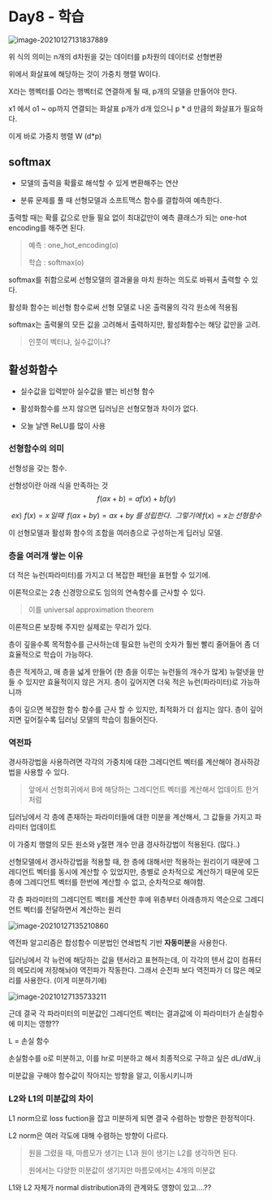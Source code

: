 # Day8 - 학습



![image-20210127131837889](C:\Users\JH\AppData\Roaming\Typora\typora-user-images\image-20210127131837889.png)

위 식의 의미는 n개의 d차원을 갖는 데이터를 p차원의 데이터로 선형변환



위에서 화살표에 해당하는 것이 가중치 행렬 W이다.

X라는 행벡터를 O라는 행벡터로 연결하게 될 때, p개의 모델을 만들어야 한다.

x1 에서 o1 ~ op까지 연결되는 화살표 p개가 d개 있으니 p * d 만큼의 화살표가 필요하다.

이게 바로 가중치 행렬 W (d*p)





## softmax

* 모델의 출력을 확률로 해석할 수 있게 변환해주는 연산

* 분류 문제를 풀 때 선형모델과 소프트맥스 함수를 결합하여 예측한다.



출력할 때는 확률 값으로 만들 필요 없이 최대값만이 예측 클래스가 되는 one-hot encoding를 해주면 된다.

>  예측 : one_hot_encoding(o)
>
>  학습 : softmax(o)



softmax를 취함으로써 선형모델의 결과물을 마치 원하는 의도로 바꿔서 출력할 수 있다.



활성화 함수는 비선형 함수로써 선형 모델로 나온 출력물의 각각 원소에 적용됨

softmax는 출력물의 모든 값을 고려해서 출력하지만, 활성화함수는 해당 값만을 고려.

> 인풋이 벡터냐, 실수값이냐?



## 활성화함수

* 실수값을 입력받아 실수값을 뱉는 비선형 함수

* 활성화함수를 쓰지 않으면 딥러닝은 선형모형과 차이가 없다.

* 오늘 날엔 ReLU를 많이 사용 



### 선형함수의 의미

선형성을 갖는 함수.

선형성이란 아래 식을 만족하는 것
$$
f(ax+b) = af(x) + bf(y)
$$

$$
ex)\,\,f(x) =x\,일때\;\;f(ax+by)=ax+by\;를\,성립한다.\;\; 그렇기에\,f(x)=x는\, 선형함수
$$



이 선형모델과 활성화 함수의 조합을 여러층으로 구성하는게 딥러닝 모델.



### 층을 여러개 쌓는 이유

더 적은 뉴런(파라미터)를 가지고 더 복잡한 패턴을 표현할 수 있기에.



이론적으로는 2층 신경망으로도 임의의 연속함수를 근사할 수 있다.

> 이를 universal approximation theorem

이론적으론 보장해 주지만 실제로는 무리가 있다.



층이 깊을수록 목적함수를 근사하는데 필요한 뉴런의 숫자가 훨씬 빨리 줄어들어 좀 더 효율적으로 학습이 가능하다.

층은 적게하고, 매 층을 넓게 만들어 (한 층을 이루는 뉴런들의 개수가 많게) 뉴럴넷을 만들 수 있지만 효율적이지 않은 거지. 층이 깊어지면 더욱 적은 뉴런(파라미터)로 가능하니까



층이 깊으면 복잡한 함수 함수를 근사 할 수 있지만, 최적화가 더 쉽지는 않다. 층이 깊어지면 깊어질수록 딥러닝 모델의 학습이 힘들어진다.



### 역전파

경사하강법을 사용하려면 각각의 가중치에 대한 그레디언트 벡터를 계산해야 경사하강법을 사용할 수 있다.

>  앞에서 선형회귀에서 B에 해당하는 그레디언트 벡터를 계산해서 업데이트 한거처럼 



딥러닝에서 각 층에 존재하는 파라미터들에 대한 미분을 계산해서, 그 값들을 가지고 파라미터 업데이트



이 가중치 행렬의 모든 원소와 y절편 개수 만큼 경사하강법이 적용된다. (많다..)



선형모델에서 경사하강법을 적용할 때, 한 층에 대해서만 적용하는 원리이기 때문에 그레디언트 벡터를 동시에 계산할 수 있었지만, 층별로 순차적으로 계산하기 때문에 모든 층에 그레디언트 벡터를 한번에 계산할 수 없고, 순차적으로 해야함.



각 층 파라미터의 그레디언트 벡터를 계산한 후에 위층부터 아래층까지 역순으로 그레디언트 벡터를 전달하면서 계산하는 원리



![image-20210127135210860](C:\Users\JH\Desktop\aiboost\image-20210127135210860.png)



역전파 알고리즘은 합성함수 미분법인 연쇄법칙 기반 **자동미분**을 사용한다.



딥러닝에서 각 뉴런에 해당하는 값을 텐서라고 표현하는데, 이 각각의 텐서 값이 컴퓨터의 메모리에 저장해놔야 역전파가 작동한다. 그래서 순전파 보다 역전파가 더 많은 메모리를 사용한다. (이게 미분하기에)



![image-20210127135733211](C:\Users\JH\AppData\Roaming\Typora\typora-user-images\image-20210127135733211.png)



근데 결국 각 파라미터의 미분값인  그레디언트 벡터는 결과값에 이 파라미터가 손실함수에 미치는 영향??

L = 손실 함수

손실함수를 o로 미분하고, 이를 hr로 미분하고 해서 최종적으로 구하고 싶은 dL/dW_ij

미분값을 구해야 함수값이 작아지는 방향을 알고, 이동시키니까





### L2와 L1의 미분값의 차이

L1 norm으로 loss fuction을 잡고 미분하게 되면 결국 수렴하는 방향은 한정적이다.

L2 norm은 여러 각도에 대해 수렴하는 방향이 다르다.

> 원을 그렸을 때, 마름모가 생기는 L1과 원이 생기는 L2를 생각하면 된다.
>
> 원에서는 다양한 미분값이 생기지만 마름모에서는 4개의 미분값



L1와 L2 자체가 normal distribution과의 관계와도 영향이 있고....??

